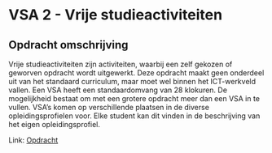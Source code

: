 # VSA 2 - Vrije studieactiviteiten
## Opdracht omschrijving
Vrije studieactiviteiten zijn activiteiten, waarbij een zelf gekozen of geworven opdracht wordt uitgewerkt. Deze opdracht maakt geen onderdeel uit van het standaard curriculum, maar moet wel binnen het ICT-werkveld vallen. Een VSA heeft een standaardomvang van 28 klokuren. De mogelijkheid bestaat om met een grotere opdracht meer dan een VSA in te vullen. VSA’s komen op verschillende plaatsen in de diverse opleidingsprofielen voor. Elke student kan dit vinden in de beschrijving van het eigen opleidingsprofiel.

Link: [Opdracht](opdracht)